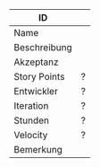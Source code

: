 | ID         ||
|------------|-|
|Name        ||
|Beschreibung|| 
|Akzeptanz   ||
|Story Points|?|
|Entwickler  |?|
|Iteration   |?|
|Stunden     |?|
|Velocity    |?|
|Bemerkung   ||